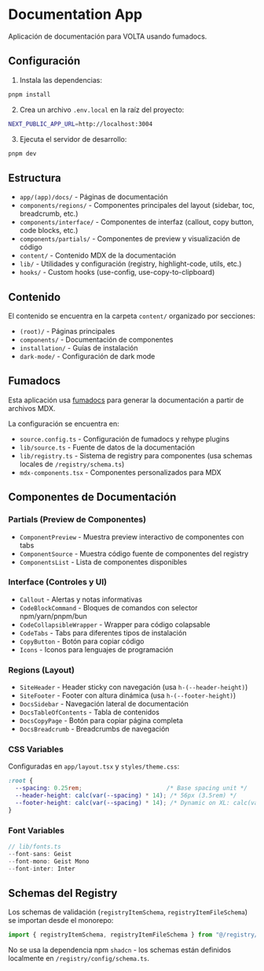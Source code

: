 # Documentation App

Aplicación de documentación para VOLTA usando fumadocs.

## Configuración

1. Instala las dependencias:

```bash
pnpm install
```

2. Crea un archivo `.env.local` en la raíz del proyecto:

```bash
NEXT_PUBLIC_APP_URL=http://localhost:3004
```

3. Ejecuta el servidor de desarrollo:

```bash
pnpm dev
```

## Estructura

- `app/(app)/docs/` - Páginas de documentación
- `components/regions/` - Componentes principales del layout (sidebar, toc, breadcrumb, etc.)
- `components/interface/` - Componentes de interfaz (callout, copy button, code blocks, etc.)
- `components/partials/` - Componentes de preview y visualización de código
- `content/` - Contenido MDX de la documentación
- `lib/` - Utilidades y configuración (registry, highlight-code, utils, etc.)
- `hooks/` - Custom hooks (use-config, use-copy-to-clipboard)

## Contenido

El contenido se encuentra en la carpeta `content/` organizado por secciones:
- `(root)/` - Páginas principales
- `components/` - Documentación de componentes
- `installation/` - Guías de instalación
- `dark-mode/` - Configuración de dark mode

## Fumadocs

Esta aplicación usa [fumadocs](https://fumadocs.vercel.app) para generar la documentación a partir de archivos MDX.

La configuración se encuentra en:
- `source.config.ts` - Configuración de fumadocs y rehype plugins
- `lib/source.ts` - Fuente de datos de la documentación
- `lib/registry.ts` - Sistema de registry para componentes (usa schemas locales de `/registry/schema.ts`)
- `mdx-components.tsx` - Componentes personalizados para MDX

## Componentes de Documentación

### Partials (Preview de Componentes)
- `ComponentPreview` - Muestra preview interactivo de componentes con tabs
- `ComponentSource` - Muestra código fuente de componentes del registry
- `ComponentsList` - Lista de componentes disponibles

### Interface (Controles y UI)
- `Callout` - Alertas y notas informativas
- `CodeBlockCommand` - Bloques de comandos con selector npm/yarn/pnpm/bun
- `CodeCollapsibleWrapper` - Wrapper para código colapsable
- `CodeTabs` - Tabs para diferentes tipos de instalación
- `CopyButton` - Botón para copiar código
- `Icons` - Iconos para lenguajes de programación

### Regions (Layout)
- `SiteHeader` - Header sticky con navegación (usa `h-(--header-height)`)
- `SiteFooter` - Footer con altura dinámica (usa `h-(--footer-height)`)
- `DocsSidebar` - Navegación lateral de documentación
- `DocsTableOfContents` - Tabla de contenidos
- `DocsCopyPage` - Botón para copiar página completa
- `DocsBreadcrumb` - Breadcrumbs de navegación

### CSS Variables

Configuradas en `app/layout.tsx` y `styles/theme.css`:
```css
:root {
  --spacing: 0.25rem;                        /* Base spacing unit */
  --header-height: calc(var(--spacing) * 14); /* 56px (3.5rem) */
  --footer-height: calc(var(--spacing) * 14); /* Dynamic on XL: calc(var(--spacing) * 24) */
}
```

### Font Variables

```typescript
// lib/fonts.ts
--font-sans: Geist
--font-mono: Geist Mono
--font-inter: Inter
```

## Schemas del Registry

Los schemas de validación (`registryItemSchema`, `registryItemFileSchema`) se importan desde el monorepo:
```typescript
import { registryItemSchema, registryItemFileSchema } from "@/registry/config/schema"
```

No se usa la dependencia npm `shadcn` - los schemas están definidos localmente en `/registry/config/schema.ts`.
